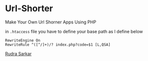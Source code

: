 # Url-Shorter
Make Your Own Url Shorner Apps Using PHP

in `.htaccess` file 
you have to define your base path as I define below

```
RewriteEngine On
RewriteRule ^([^/]+)/? index.php?code=$1 [L,QSA]
```

[Rudra Sarkar](https://www.facebook.com/R.sark4r)